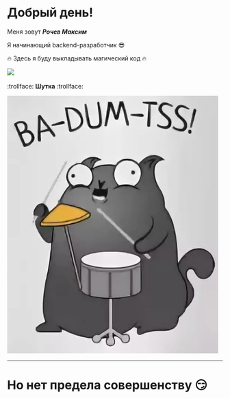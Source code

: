 # Добрый день!

Меня зовут ***Рочев Максим***

Я начинающий backend-разработчик :sunglasses:

:fire: Здесь я буду выкладывать магический код :fire:

<img src="image/1399493207_1997832915.gif" wight="600" height="300">

:trollface: **Шутка** :trollface:

<img src="image/memi-klev-club-xavr-p-memi-kot-s-barabanami-5.jpg" wight="300" height="600">


***


# Но нет предела совершенству :smirk: